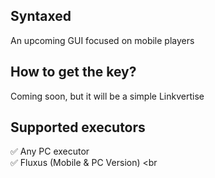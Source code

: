 ## Syntaxed
An upcoming GUI focused on mobile players
## How to get the key?
Coming soon, but it will be a simple Linkvertise
## Supported executors
✅ Any PC executor <br>
✅ Fluxus (Mobile & PC Version) <br
